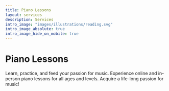 ```yaml
---
title: Piano Lessons
layout: services
description: Services
intro_image: "images/illustrations/reading.svg"
intro_image_absolute: true
intro_image_hide_on_mobile: true
---
```


# Piano Lessons

Learn, practice, and feed your passion for music.  Experience online and in-person piano lessons for all ages and levels. Acquire a life-long passion for music!

